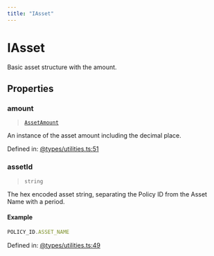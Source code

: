```yaml
---
title: "IAsset"
---
```


# IAsset

Basic asset structure with the amount.

## Properties

### amount

> [`AssetAmount`](../classes/AssetAmount.md)

An instance of the asset amount including the decimal place.

Defined in:  [@types/utilities.ts:51](https://github.com/SundaeSwap-finance/sundae-sdk/blob/main/packages/core/src/@types/utilities.ts#L51)

### assetId

> `string`

The hex encoded asset string, separating the Policy ID from the Asset Name with a period.

#### Example

```ts
POLICY_ID.ASSET_NAME
```

Defined in:  [@types/utilities.ts:49](https://github.com/SundaeSwap-finance/sundae-sdk/blob/main/packages/core/src/@types/utilities.ts#L49)
